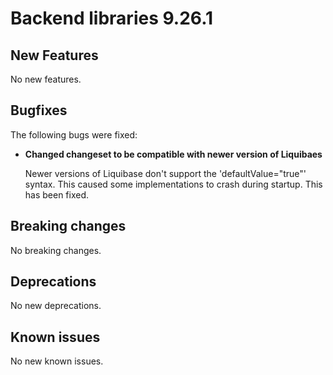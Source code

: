# Backend libraries 9.26.1

## New Features

No new features.

## Bugfixes

The following bugs were fixed:

* **Changed changeset to be compatible with newer version of Liquibaes**

  Newer versions of Liquibase don't support the 'defaultValue="true"' syntax. This caused some implementations to crash during startup. This has been fixed.

## Breaking changes

No breaking changes. 

## Deprecations

No new deprecations.

## Known issues

No new known issues.

